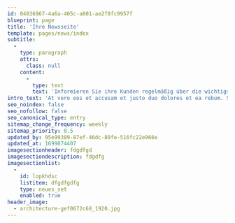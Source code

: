 ```yaml
---
id: 04036967-4a6a-405c-a801-ae2f8fc9957f
blueprint: page
title: 'Ihre Newsseite'
template: pages/news/index
subtitle:
  -
    type: paragraph
    attrs:
      class: null
    content:
      -
        type: text
        text: 'Informieren Sie ihre Kunden regelmäßig über die wichtigsten Marktaktivitäten und verfassen Sie detaillierte Blog-Artikel, um ihre Kunden über verschiedene Immobilienthemen aufzuklären. '
intro_text: 'At vero eos et accusam et justo duo dolores et ea rebum. Stet clita kasd gubergren, no sea takimata sanctus est Lorem ipsum dolor sit amet.'
seo_noindex: false
seo_nofollow: false
seo_canonical_type: entry
sitemap_change_frequency: weekly
sitemap_priority: 0.5
updated_by: 95e99389-87ef-46dc-89fe-516fc22e966e
updated_at: 1699874407
imagesectionheader: fdgdfgd
imagesectiondescription: fdgdfg
imagesectionlist:
  -
    id: lopkhdsc
    listitem: dfgdfgdfg
    type: neues_set
    enabled: true
header_image:
  - architecture-gef0672c68_1920.jpg
---
```

